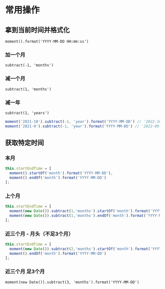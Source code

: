 # 常用操作
## 拿到当前时间并格式化
```js:no-line-numbers
moment().format('YYYY-MM-DD HH:mm:ss')
```
### 加一个月
```js:no-line-numbers
subtract(-1, 'months')
```
### 减一个月
```js:no-line-numbers
subtract(1, 'months')
```
### 减一年
```js:no-line-numbers
subtract(1, 'years')
```
```js
moment('2021-10').subtract(-1, 'year').format('YYYY-MM-DD') // '2022-10-01'
moment('2021-9').subtract(-1, 'year').format('YYYY-MM-DD') // '2022-09-01'
```

## 获取特定时间
### 本月
```js
this.startEndTime = [
  moment().startOf('month').format('YYYY-MM-DD'),
  moment().endOf('month').format('YYYY-MM-DD')
];
```
### 上个月
```js
this.startEndTime = [
  moment(new Date()).subtract(1,'months').startOf('month').format('YYYY-MM-DD'),
  moment(new Date()).subtract(1,'months').endOf('month').format('YYYY-MM-DD')
];
```
### 近三个月 - 月头（不足3个月）
```js
this.startEndTime = [
  moment(new Date()).subtract(2,'months').startOf('month').format('YYYY-MM-DD'),
  moment().endOf('month').format('YYYY-MM-DD')
];
```
### 近三个月 足3个月
```js:no-line-numbers
moment(new Date()).subtract(3, 'months').format('YYYY-MM-DD')
```
